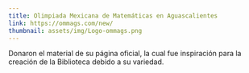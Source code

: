 ```yaml
---
title: Olimpiada Mexicana de Matemáticas en Aguascalientes
link: https://ommags.com/new/
thumbnail: assets/img/Logo-ommags.png
---
```

Donaron el material de su página oficial, la cual fue inspiración para la creación de la Biblioteca debido a su variedad.